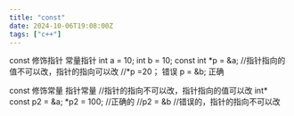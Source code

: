 ```yaml
---
title: "const"
date: 2024-10-06T19:08:00Z
tags: ["c++"]
---
```


const 修饰指针 常量指针
int a = 10;
int b = 10;
const int *p = &a;
//指针指向的值不可以改，指针的指向可以改
//*p =20； 错误
p = &b; 正确

const 修饰常量 指针常量
//指针的指向不可以改，指针指向的值可以改
int* const p2 = &a;
*p2 = 100; //正确的
//p2 = &b //错误的，指针的指向不可以改

```

```
